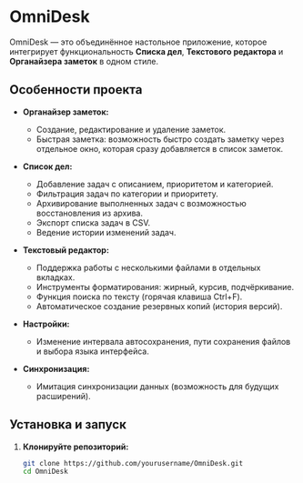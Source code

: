 # OmniDesk

OmniDesk — это объединённое настольное приложение, которое интегрирует функциональность **Списка дел**, **Текстового редактора** и **Органайзера заметок** в одном стиле.

## Особенности проекта

- **Органайзер заметок:**
  - Создание, редактирование и удаление заметок.
  - Быстрая заметка: возможность быстро создать заметку через отдельное окно, которая сразу добавляется в список заметок.
  
- **Список дел:**
  - Добавление задач с описанием, приоритетом и категорией.
  - Фильтрация задач по категории и приоритету.
  - Архивирование выполненных задач с возможностью восстановления из архива.
  - Экспорт списка задач в CSV.
  - Ведение истории изменений задач.

- **Текстовый редактор:**
  - Поддержка работы с несколькими файлами в отдельных вкладках.
  - Инструменты форматирования: жирный, курсив, подчёркивание.
  - Функция поиска по тексту (горячая клавиша Ctrl+F).
  - Автоматическое создание резервных копий (история версий).

- **Настройки:**
  - Изменение интервала автосохранения, пути сохранения файлов и выбора языка интерфейса.
  
- **Синхронизация:**
  - Имитация синхронизации данных (возможность для будущих расширений).

## Установка и запуск

1. **Клонируйте репозиторий:**

   ```bash
   git clone https://github.com/yourusername/OmniDesk.git
   cd OmniDesk
